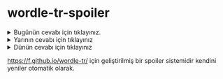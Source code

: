 # wordle-tr-spoiler

<details>
  <summary>Bugünün cevabı için tıklayınız.</summary>
  <br>
    <b> kefal </b>
</details>

<details>
  <summary>Yarının cevabı için tıklayınız</summary>
  <br>
   <b> çavuş </b>
</details>

<details>
  <summary>Dünün cevabı için tıklayınız </summary>
  <br>
  <b> basın </b>
</details>

https://f.github.io/wordle-tr/ için geliştirilmiş bir spoiler sistemidir kendini yeniler otomatik olarak.

